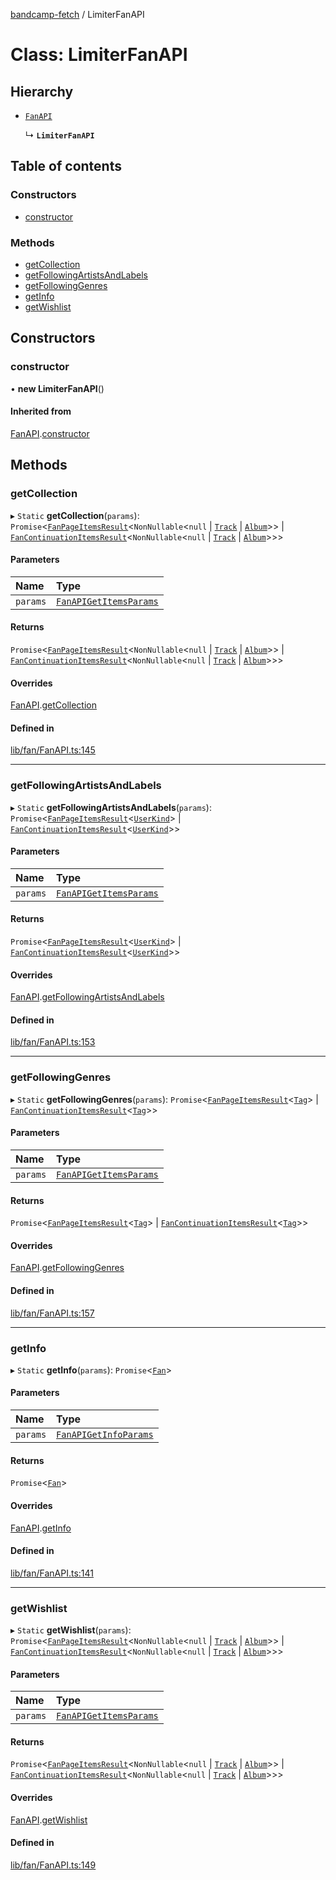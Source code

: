 [bandcamp-fetch](../README.md) / LimiterFanAPI

# Class: LimiterFanAPI

## Hierarchy

- [`FanAPI`](FanAPI.md)

  ↳ **`LimiterFanAPI`**

## Table of contents

### Constructors

- [constructor](LimiterFanAPI.md#constructor)

### Methods

- [getCollection](LimiterFanAPI.md#getcollection)
- [getFollowingArtistsAndLabels](LimiterFanAPI.md#getfollowingartistsandlabels)
- [getFollowingGenres](LimiterFanAPI.md#getfollowinggenres)
- [getInfo](LimiterFanAPI.md#getinfo)
- [getWishlist](LimiterFanAPI.md#getwishlist)

## Constructors

### constructor

• **new LimiterFanAPI**()

#### Inherited from

[FanAPI](FanAPI.md).[constructor](FanAPI.md#constructor)

## Methods

### getCollection

▸ `Static` **getCollection**(`params`): `Promise`<[`FanPageItemsResult`](../interfaces/FanPageItemsResult.md)<`NonNullable`<``null`` \| [`Track`](../interfaces/Track.md) \| [`Album`](../interfaces/Album.md)\>\> \| [`FanContinuationItemsResult`](../interfaces/FanContinuationItemsResult.md)<`NonNullable`<``null`` \| [`Track`](../interfaces/Track.md) \| [`Album`](../interfaces/Album.md)\>\>\>

#### Parameters

| Name | Type |
| :------ | :------ |
| `params` | [`FanAPIGetItemsParams`](../interfaces/FanAPIGetItemsParams.md) |

#### Returns

`Promise`<[`FanPageItemsResult`](../interfaces/FanPageItemsResult.md)<`NonNullable`<``null`` \| [`Track`](../interfaces/Track.md) \| [`Album`](../interfaces/Album.md)\>\> \| [`FanContinuationItemsResult`](../interfaces/FanContinuationItemsResult.md)<`NonNullable`<``null`` \| [`Track`](../interfaces/Track.md) \| [`Album`](../interfaces/Album.md)\>\>\>

#### Overrides

[FanAPI](FanAPI.md).[getCollection](FanAPI.md#getcollection)

#### Defined in

[lib/fan/FanAPI.ts:145](https://github.com/patrickkfkan/bandcamp-fetch/blob/eace49c/src/lib/fan/FanAPI.ts#L145)

___

### getFollowingArtistsAndLabels

▸ `Static` **getFollowingArtistsAndLabels**(`params`): `Promise`<[`FanPageItemsResult`](../interfaces/FanPageItemsResult.md)<[`UserKind`](../interfaces/UserKind.md)\> \| [`FanContinuationItemsResult`](../interfaces/FanContinuationItemsResult.md)<[`UserKind`](../interfaces/UserKind.md)\>\>

#### Parameters

| Name | Type |
| :------ | :------ |
| `params` | [`FanAPIGetItemsParams`](../interfaces/FanAPIGetItemsParams.md) |

#### Returns

`Promise`<[`FanPageItemsResult`](../interfaces/FanPageItemsResult.md)<[`UserKind`](../interfaces/UserKind.md)\> \| [`FanContinuationItemsResult`](../interfaces/FanContinuationItemsResult.md)<[`UserKind`](../interfaces/UserKind.md)\>\>

#### Overrides

[FanAPI](FanAPI.md).[getFollowingArtistsAndLabels](FanAPI.md#getfollowingartistsandlabels)

#### Defined in

[lib/fan/FanAPI.ts:153](https://github.com/patrickkfkan/bandcamp-fetch/blob/eace49c/src/lib/fan/FanAPI.ts#L153)

___

### getFollowingGenres

▸ `Static` **getFollowingGenres**(`params`): `Promise`<[`FanPageItemsResult`](../interfaces/FanPageItemsResult.md)<[`Tag`](../interfaces/Tag.md)\> \| [`FanContinuationItemsResult`](../interfaces/FanContinuationItemsResult.md)<[`Tag`](../interfaces/Tag.md)\>\>

#### Parameters

| Name | Type |
| :------ | :------ |
| `params` | [`FanAPIGetItemsParams`](../interfaces/FanAPIGetItemsParams.md) |

#### Returns

`Promise`<[`FanPageItemsResult`](../interfaces/FanPageItemsResult.md)<[`Tag`](../interfaces/Tag.md)\> \| [`FanContinuationItemsResult`](../interfaces/FanContinuationItemsResult.md)<[`Tag`](../interfaces/Tag.md)\>\>

#### Overrides

[FanAPI](FanAPI.md).[getFollowingGenres](FanAPI.md#getfollowinggenres)

#### Defined in

[lib/fan/FanAPI.ts:157](https://github.com/patrickkfkan/bandcamp-fetch/blob/eace49c/src/lib/fan/FanAPI.ts#L157)

___

### getInfo

▸ `Static` **getInfo**(`params`): `Promise`<[`Fan`](../interfaces/Fan.md)\>

#### Parameters

| Name | Type |
| :------ | :------ |
| `params` | [`FanAPIGetInfoParams`](../interfaces/FanAPIGetInfoParams.md) |

#### Returns

`Promise`<[`Fan`](../interfaces/Fan.md)\>

#### Overrides

[FanAPI](FanAPI.md).[getInfo](FanAPI.md#getinfo)

#### Defined in

[lib/fan/FanAPI.ts:141](https://github.com/patrickkfkan/bandcamp-fetch/blob/eace49c/src/lib/fan/FanAPI.ts#L141)

___

### getWishlist

▸ `Static` **getWishlist**(`params`): `Promise`<[`FanPageItemsResult`](../interfaces/FanPageItemsResult.md)<`NonNullable`<``null`` \| [`Track`](../interfaces/Track.md) \| [`Album`](../interfaces/Album.md)\>\> \| [`FanContinuationItemsResult`](../interfaces/FanContinuationItemsResult.md)<`NonNullable`<``null`` \| [`Track`](../interfaces/Track.md) \| [`Album`](../interfaces/Album.md)\>\>\>

#### Parameters

| Name | Type |
| :------ | :------ |
| `params` | [`FanAPIGetItemsParams`](../interfaces/FanAPIGetItemsParams.md) |

#### Returns

`Promise`<[`FanPageItemsResult`](../interfaces/FanPageItemsResult.md)<`NonNullable`<``null`` \| [`Track`](../interfaces/Track.md) \| [`Album`](../interfaces/Album.md)\>\> \| [`FanContinuationItemsResult`](../interfaces/FanContinuationItemsResult.md)<`NonNullable`<``null`` \| [`Track`](../interfaces/Track.md) \| [`Album`](../interfaces/Album.md)\>\>\>

#### Overrides

[FanAPI](FanAPI.md).[getWishlist](FanAPI.md#getwishlist)

#### Defined in

[lib/fan/FanAPI.ts:149](https://github.com/patrickkfkan/bandcamp-fetch/blob/eace49c/src/lib/fan/FanAPI.ts#L149)
